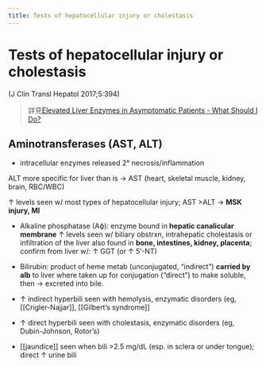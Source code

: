 ```yaml
---
title: Tests of hepatocellular injury or cholestasis
---
```


# Tests of hepatocellular injury or cholestasis

(J Clin Transl Hepatol 2017;5:394)

> 詳見[Elevated Liver Enzymes in Asymptomatic Patients - What Should I Do?](https://www.ncbi.nlm.nih.gov/pubmed/29226106)

## Aminotransferases (AST, ALT)

- intracellular enzymes released 2° necrosis/inflammation

ALT more specific for liver than is → AST (heart, skeletal muscle, kidney, brain, RBC/WBC)

↑ levels seen w/ most types of hepatocellular injury; AST >ALT → **MSK injury, MI**

- Alkaline phosphatase (Aϕ): enzyme bound in **hepatic canalicular membrane** ↑ levels seen w/ biliary obstrxn, intrahepatic cholestasis or infiltration of the liver also found in **bone, intestines, kidney, placenta**; confirm from liver w/: ↑ GGT (or ↑ 5′-NT)

- Bilirubin: product of heme metab (unconjugated, “indirect”) **carried by alb** to liver where taken up for conjugation (“direct”) to make soluble, then → excreted into bile.
- ↑ indirect hyperbili seen with hemolysis, enzymatic disorders (eg, [[Crigler-Najjar]], [[Gilbert’s syndrome]]
- ↑ direct hyperbili seen with cholestasis, enzymatic disorders (eg, Dubin-Johnson, Rotor’s)
- [[jaundice]] seen when bili >2.5 mg/dL (esp. in sclera or under tongue); direct ↑ urine bili
